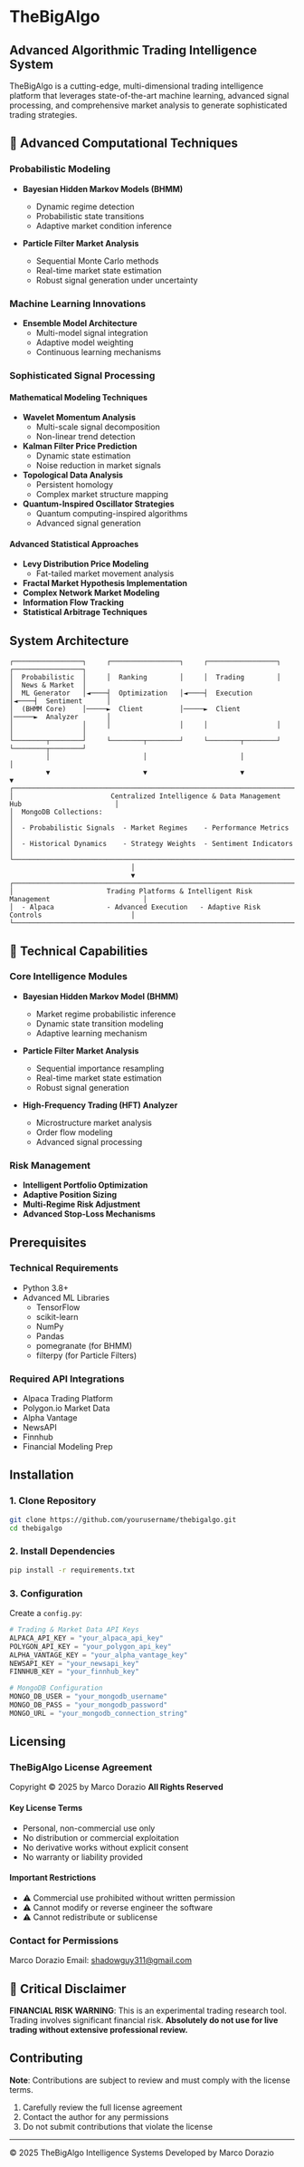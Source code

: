 # TheBigAlgo

## Advanced Algorithmic Trading Intelligence System

TheBigAlgo is a cutting-edge, multi-dimensional trading intelligence platform that leverages state-of-the-art machine learning, advanced signal processing, and comprehensive market analysis to generate sophisticated trading strategies.

## 🧠 Advanced Computational Techniques

### Probabilistic Modeling
- **Bayesian Hidden Markov Models (BHMM)**
  - Dynamic regime detection
  - Probabilistic state transitions
  - Adaptive market condition inference

- **Particle Filter Market Analysis**
  - Sequential Monte Carlo methods
  - Real-time market state estimation
  - Robust signal generation under uncertainty

### Machine Learning Innovations
- **Ensemble Model Architecture**
  - Multi-model signal integration
  - Adaptive model weighting
  - Continuous learning mechanisms

### Sophisticated Signal Processing

#### Mathematical Modeling Techniques
- **Wavelet Momentum Analysis**
  - Multi-scale signal decomposition
  - Non-linear trend detection
- **Kalman Filter Price Prediction**
  - Dynamic state estimation
  - Noise reduction in market signals
- **Topological Data Analysis**
  - Persistent homology
  - Complex market structure mapping
- **Quantum-Inspired Oscillator Strategies**
  - Quantum computing-inspired algorithms
  - Advanced signal generation

#### Advanced Statistical Approaches
- **Levy Distribution Price Modeling**
  - Fat-tailed market movement analysis
- **Fractal Market Hypothesis Implementation**
- **Complex Network Market Modeling**
- **Information Flow Tracking**
- **Statistical Arbitrage Techniques**

## System Architecture

```
┌─────────────────┐     ┌─────────────────┐     ┌─────────────────┐     ┌─────────────────┐
│  Probabilistic  │     │  Ranking        │     │  Trading        │     │  News & Market  │
│  ML Generator   │◄────┤  Optimization   │◄────┤  Execution      │◄────┤  Sentiment      │
│  (BHMM Core)    │─────►  Client         │─────►  Client         │─────►  Analyzer       │
│                 │     │                 │     │                 │     │                 │
└────────┬────────┘     └────────┬────────┘     └────────┬────────┘     └────────┬────────┘
         │                       │                       │                       │
         ▼                       ▼                       ▼                       ▼
┌─────────────────────────────────────────────────────────────────────────────────────────────┐
│                        Centralized Intelligence & Data Management Hub                       │
│  MongoDB Collections:                                                                      │
│  - Probabilistic Signals  - Market Regimes    - Performance Metrics                        │
│  - Historical Dynamics    - Strategy Weights  - Sentiment Indicators                       │
└─────────────────────────────────────────────────────────────────────────────────────────────┘
                              │
                              ▼
┌─────────────────────────────────────────────────────────────────────────────────────────────┐
│                       Trading Platforms & Intelligent Risk Management                       │
│  - Alpaca             - Advanced Execution   - Adaptive Risk Controls                      │
└─────────────────────────────────────────────────────────────────────────────────────────────┘
```

## 🔬 Technical Capabilities

### Core Intelligence Modules
- **Bayesian Hidden Markov Model (BHMM)**
  - Market regime probabilistic inference
  - Dynamic state transition modeling
  - Adaptive learning mechanism

- **Particle Filter Market Analysis**
  - Sequential importance resampling
  - Real-time market state estimation
  - Robust signal generation

- **High-Frequency Trading (HFT) Analyzer**
  - Microstructure market analysis
  - Order flow modeling
  - Advanced signal processing

### Risk Management
- **Intelligent Portfolio Optimization**
- **Adaptive Position Sizing**
- **Multi-Regime Risk Adjustment**
- **Advanced Stop-Loss Mechanisms**

## Prerequisites

### Technical Requirements
- Python 3.8+
- Advanced ML Libraries
  - TensorFlow
  - scikit-learn
  - NumPy
  - Pandas
  - pomegranate (for BHMM)
  - filterpy (for Particle Filters)

### Required API Integrations
- Alpaca Trading Platform
- Polygon.io Market Data
- Alpha Vantage
- NewsAPI
- Finnhub
- Financial Modeling Prep

## Installation

### 1. Clone Repository
```bash
git clone https://github.com/yourusername/thebigalgo.git
cd thebigalgo
```

### 2. Install Dependencies
```bash
pip install -r requirements.txt
```

### 3. Configuration

Create a `config.py`:

```python
# Trading & Market Data API Keys
ALPACA_API_KEY = "your_alpaca_api_key"
POLYGON_API_KEY = "your_polygon_api_key"
ALPHA_VANTAGE_KEY = "your_alpha_vantage_key"
NEWSAPI_KEY = "your_newsapi_key"
FINNHUB_KEY = "your_finnhub_key"

# MongoDB Configuration
MONGO_DB_USER = "your_mongodb_username"
MONGO_DB_PASS = "your_mongodb_password"
MONGO_URL = "your_mongodb_connection_string"
```

## Licensing

### TheBigAlgo License Agreement

Copyright © 2025 by Marco Dorazio
**All Rights Reserved**

#### Key License Terms
- Personal, non-commercial use only
- No distribution or commercial exploitation
- No derivative works without explicit consent
- No warranty or liability provided

#### Important Restrictions
- ⚠️ Commercial use prohibited without written permission
- ⚠️ Cannot modify or reverse engineer the software
- ⚠️ Cannot redistribute or sublicense

### Contact for Permissions
Marco Dorazio
Email: shadowguy311@gmail.com

## 🚨 Critical Disclaimer

**FINANCIAL RISK WARNING**: 
This is an experimental trading research tool. Trading involves significant financial risk. 
**Absolutely do not use for live trading without extensive professional review.**

## Contributing

**Note**: Contributions are subject to review and must comply with the license terms.

1. Carefully review the full license agreement
2. Contact the author for any permissions
3. Do not submit contributions that violate the license

---

© 2025 TheBigAlgo Intelligence Systems
Developed by Marco Dorazio
